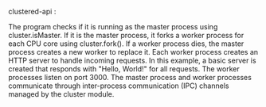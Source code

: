 clustered-api :

The program checks if it is running as the master process using cluster.isMaster.
If it is the master process, it forks a worker process for each CPU core using cluster.fork().
If a worker process dies, the master process creates a new worker to replace it.
Each worker process creates an HTTP server to handle incoming requests. In this example, a basic server is created that responds with "Hello, World!" for all requests.
The worker processes listen on port 3000.
The master process and worker processes communicate through inter-process communication (IPC) channels managed by the cluster module.